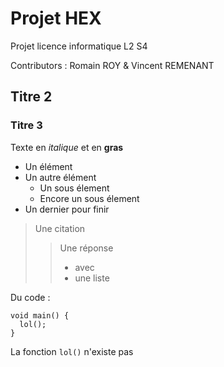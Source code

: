 # Projet HEX

Projet licence informatique L2 S4

Contributors : Romain ROY & Vincent REMENANT

## Titre 2

### Titre 3

Texte en *italique* et en **gras**

* Un élément
* Un autre élément
	* Un sous élement
	* Encore un sous élement
* Un dernier pour finir

> Une citation
>> Une réponse
>> * avec
>> * une liste

Du code :

    void main() {
      lol();
    }

La fonction `lol()` n'existe pas
